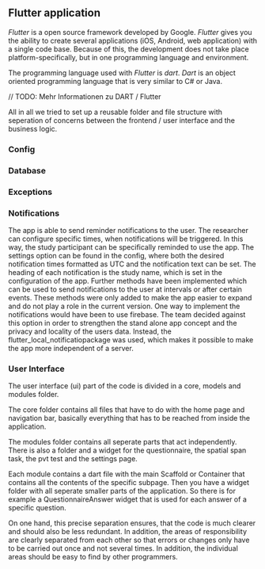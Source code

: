 ## Flutter application

*Flutter* is a open source framework developed by Google. 
*Flutter* gives you the ability to create several applications (iOS, Android,
web application) with a single code base. 
Because of this, the development does not take place platform-specifically,
but in one programming language and environment.

The programming language used with *Flutter* is *dart*. 
*Dart* is an object oriented programming language that is very similar to C#
or Java. 

// TODO: Mehr Informationen zu DART / Flutter


All in all we tried to set up a reusable folder and file structure with
seperation of concerns between the frontend / user interface and the business
logic.

### Config

### Database

### Exceptions

### Notifications

The app is able to send reminder notifications to the user.
The researcher can configure specific times, when notifications will be triggered. 
In this way, the study participant can be specifically reminded to use the app. 
The settings option can be found in the config, where both the desired notification 
times formatted as UTC and the notification text can be set. The heading of each 
notification is the study name, which is set in the configuration of the app. 
Further methods have been implemented which can be used to send notifications 
to the user at intervals or after certain events. These methods were only added 
to make the app easier to expand and do not play a role in the current version. 
One way to implement the notifications would have been to use firebase. 
The team decided against this option in order to strengthen the stand alone app 
concept and the privacy and locality of the users data. Instead, the 
flutter_local_notificatiopackage was used, which makes it possible to make the 
app more independent of a server.

### User Interface

The user interface (ui) part of the code is divided in a core, models and
modules folder. 

The core folder contains all files that have to do with the home page and
navigation bar, basically everything that has to be reached from inside the
application.

The modules folder contains all seperate parts that act independently. There
is also a folder and a widget for the questionnaire, the spatial span task,
the pvt test and the settings page.

Each module contains a dart file with the main Scaffold or Container that
contains all the contents of the specific subpage. Then you have a widget
folder with all seperate smaller parts of the application. So there is for
example a QuestionnaireAnswer widget that is used for each answer of a
specific question.

On one hand, this precise separation ensures, that the code is much clearer
and should also be less redundant. In addition, the areas of responsibility
are clearly separated from each other so that errors or changes only have to
be carried out once and not several times. In addition, the individual areas
should be easy to find by other programmers.

